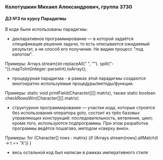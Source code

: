 ### Колотушкин Михаил Александрович, группа 3730


#### ДЗ №3 по курсу Парадигмы


В коде были использованы парадигмы:


- декларативное программирование — в которой задаётся спецификация решения задачи, то есть описывается ожидаемый результат, а не способ его получения. Не видим процесс "под капотом".

Примеры: Arrays.stream(str.replaceAll(" ", "").
  split("-")).mapToInt(Integer::parseInt).toArray();

- процедурная парадигма - в рамках этой парадигмы создаются многократно используемые процедуры/методы/функции.

Примеры: static void printField(Character[][] matrix), также static boolean checkRowsWin(Character[][] matrix)


- структурное программирование — участки кода, которые строятся без использования оператора goto, состоит из трёх базовых управляющих конструкций: последовательность, ветвление, цикл; кроме того, используются подпрограммы. При этом разработка программы ведётся пошагово, методом «сверху вниз».

Примеры: for (Character[] rows : matrix) {if (Arrays.stream(rows).allMatch(t -> t == 'X')) }


- весь остальной код был написан в рамках императивного стиля
